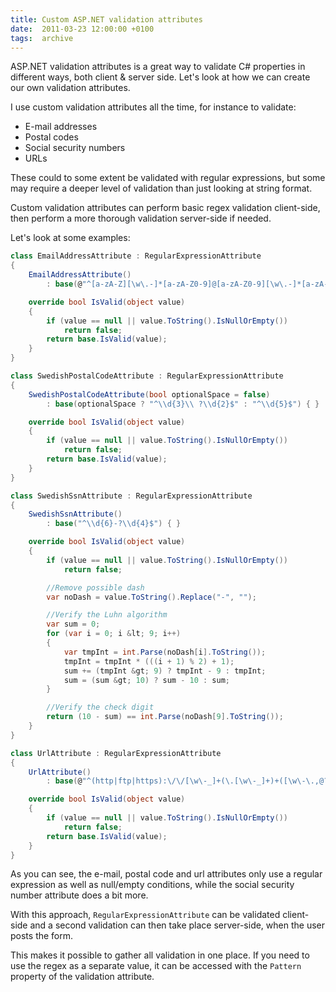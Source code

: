 ```yaml
---
title: Custom ASP.NET validation attributes
date:  2011-03-23 12:00:00 +0100
tags:  archive
---
```


ASP.NET validation attributes is a great way to validate C# properties in different ways, both client & server side. Let's look at how we can create our own validation attributes.

I use custom validation attributes all the time, for instance to validate:

- E-mail addresses
- Postal codes
- Social security numbers
- URLs

These could to some extent be validated with regular expressions, but some may require a deeper level of validation than just looking at string format.

Custom validation attributes can perform basic regex validation client-side, then perform a more thorough validation server-side if needed. 

Let's look at some examples:

```csharp
class EmailAddressAttribute : RegularExpressionAttribute
{
    EmailAddressAttribute()
        : base(@"^[a-zA-Z][\w\.-]*[a-zA-Z0-9]@[a-zA-Z0-9][\w\.-]*[a-zA-Z0-9]\.[a-zA-Z][a-zA-Z\.]*[a-zA-Z]$") { }    

    override bool IsValid(object value)
    {
        if (value == null || value.ToString().IsNullOrEmpty())
            return false;
        return base.IsValid(value);
    }
}    

class SwedishPostalCodeAttribute : RegularExpressionAttribute
{
    SwedishPostalCodeAttribute(bool optionalSpace = false)
        : base(optionalSpace ? "^\\d{3}\\ ?\\d{2}$" : "^\\d{5}$") { }    

    override bool IsValid(object value)
    {
        if (value == null || value.ToString().IsNullOrEmpty())
            return false;
        return base.IsValid(value);
    }
}    

class SwedishSsnAttribute : RegularExpressionAttribute
{
    SwedishSsnAttribute()
        : base("^\\d{6}-?\\d{4}$") { }    

    override bool IsValid(object value)
    {
        if (value == null || value.ToString().IsNullOrEmpty())
            return false;    

        //Remove possible dash
        var noDash = value.ToString().Replace("-", "");    

        //Verify the Luhn algorithm
        var sum = 0;
        for (var i = 0; i &lt; 9; i++)
        {
            var tmpInt = int.Parse(noDash[i].ToString());
            tmpInt = tmpInt * (((i + 1) % 2) + 1);
            sum += (tmpInt &gt; 9) ? tmpInt - 9 : tmpInt;
            sum = (sum &gt; 10) ? sum - 10 : sum;
        }    

        //Verify the check digit
        return (10 - sum) == int.Parse(noDash[9].ToString());
    }
}    

class UrlAttribute : RegularExpressionAttribute
{
    UrlAttribute()
        : base(@"^(http|ftp|https):\/\/[\w\-_]+(\.[\w\-_]+)+([\w\-\.,@?^=%&amp;amp;:/~\+#]*[\w\-\@?^=%&amp;amp;/~\+#])?") { }    

    override bool IsValid(object value)
    {
        if (value == null || value.ToString().IsNullOrEmpty())
            return false;
        return base.IsValid(value);
    }
}
```

As you can see, the e-mail, postal code and url attributes only use a regular expression as well as null/empty conditions, while the social security number attribute does a bit more.

With this approach, `RegularExpressionAttribute` can be validated client-side and a second validation can then take place server-side, when the user posts the form.

This makes it possible to gather all validation in one place. If you need to use the regex as a separate value, it can be accessed with the `Pattern` property of the validation attribute.